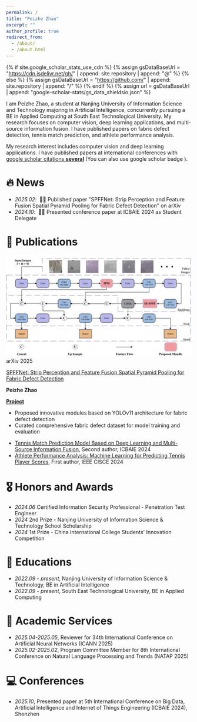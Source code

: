 ```yaml
---
permalink: /
title: "Peizhe Zhao"
excerpt: ""
author_profile: true
redirect_from: 
  - /about/
  - /about.html
---
```


{% if site.google_scholar_stats_use_cdn %}
{% assign gsDataBaseUrl = "https://cdn.jsdelivr.net/gh/" | append: site.repository | append: "@" %}
{% else %}
{% assign gsDataBaseUrl = "https://github.com/" | append: site.repository | append: "/" %}
{% endif %}
{% assign url = gsDataBaseUrl | append: "google-scholar-stats/gs_data_shieldsio.json" %}

<span class='anchor' id='about-me'></span>

I am Peizhe Zhao, a student at Nanjing University of Information Science and Technology majoring in Artificial Intelligence, concurrently pursuing a BE in Applied Computing at South East Technological University. My research focuses on computer vision, deep learning applications, and multi-source information fusion. I have published papers on fabric defect detection, tennis match prediction, and athlete performance analysis.

My research interest includes computer vision and deep learning applications. I have published papers at international conferences with <a href='https://scholar.google.com/citations?user=gGhv_kQAAAAJ'>google scholar citations <strong><span id='total_cit'>several</span></strong></a> (You can also use google scholar badge <a href='https://scholar.google.com/citations?user=gGhv_kQAAAAJ'></a>).

# 🔥 News
- *2025.02*: &nbsp;🎉🎉 Published paper "SPFFNet: Strip Perception and Feature Fusion Spatial Pyramid Pooling for Fabric Defect Detection" on arXiv
- *2024.10*: &nbsp;🎉🎉 Presented conference paper at ICBAIE 2024 as Student Delegate

# 📝 Publications 

<div class='paper-box'>
  <div class='paper-box-image'><img src="images/yolov11_fabric.png" alt="sym"></div>
  <div class="badge">arXiv 2025</div>
</div>

<div class='paper-box-text' markdown="1">

[SPFFNet: Strip Perception and Feature Fusion Spatial Pyramid Pooling for Fabric Defect Detection](https://doi.org/10.48550/arXiv.2502.01445)

**Peizhe Zhao**

[**Project**](https://doi.org/10.48550/arXiv.2502.01445)
- Proposed innovative modules based on YOLOv11 architecture for fabric defect detection
- Curated comprehensive fabric defect dataset for model training and evaluation
</div>
</div>

- [Tennis Match Prediction Model Based on Deep Learning and Multi-Source Information Fusion](https://ieeexplore.ieee.org/xpl/conhome/1837904/all-proceedings), Second author, ICBAIE 2024
- [Athlete Performance Analysis: Machine Learning for Predicting Tennis Player Scores](https://doi.org/10.1109/CISCE62493.2024.10653354), First author, IEEE CISCE 2024

# 🎖 Honors and Awards
- *2024.06* Certified Information Security Professional - Penetration Test Engineer 
- *2024* 2nd Prize - Nanjing University of Information Science & Technology School Scholarship
- *2024* 1st Prize - China International College Students' Innovation Competition

# 📖 Educations
- *2022.09 - present*, Nanjing University of Information Science & Technology, BE in Artificial Intelligence
- *2022.09 - present*, South East Technological University, BE in Applied Computing

# 💬 Academic Services
- *2025.04-2025.05*, Reviewer for 34th International Conference on Artificial Neural Networks (ICANN 2025)
- *2025.02-2025.02*, Program Committee Member for 8th International Conference on Natural Language Processing and Trends (NATAP 2025)

# 💻 Conferences
- *2025.10*, Presented paper at 5th International Conference on Big Data, Artificial Intelligence and Internet of Things Engineering (ICBAIE 2024), Shenzhen